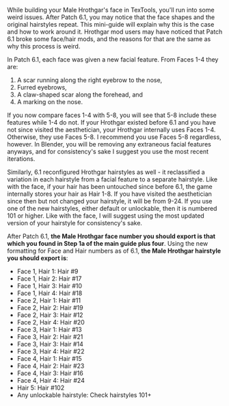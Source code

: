 While building your Male Hrothgar's face in TexTools, you'll run into some weird issues. After Patch 6.1, you may notice that the face shapes and the original hairstyles repeat. This mini-guide will explain why this is the case and how to work around it. Hrothgar mod users may have noticed that Patch 6.1 broke some face/hair mods, and the reasons for that are the same as why this process is weird.

In Patch 6.1, each face was given a new facial feature. From Faces 1-4 they are:
1. A scar running along the right eyebrow to the nose,
2. Furred eyebrows,
3. A claw-shaped scar along the forehead, and
4. A marking on the nose.

If you now compare faces 1-4 with 5-8, you will see that 5-8 include these features while 1-4 do not. If your Hrothgar existed before 6.1 and you have not since visited the aesthetician, your Hrothgar internally uses Faces 1-4. Otherwise, they use Faces 5-8. I recommend you use Faces 5-8 regardless, however. In Blender, you will be removing any extraneous facial features anyways, and for consistency's sake I suggest you use the most recent iterations. 

Similarly, 6.1 reconfigured Hrothgar hairstyles as well - it reclassified a variation in each hairstyle from a facial feature to a separate hairstyle. Like with the face, if your hair has been untouched since before 6.1, the game internally stores your hair as Hair 1-8. If you have visited the aesthetician since then but not changed your hairstyle, it will be from 9-24. If you use one of the new hairstyles, either default or unlockable, then it is numbered 101 or higher. Like with the face, I will suggest using the most updated version of your hairstyle for consistency's sake.

After Patch 6.1, **the Male Hrothgar face number you should export is that which you found in Step 1a of the main guide plus four**. Using the new formatting for Face and Hair numbers as of 6.1, **the Male Hrothgar hairstyle you should export is**:
- Face 1, Hair 1: Hair #9
- Face 1, Hair 2: Hair #17
- Face 1, Hair 3: Hair #10
- Face 1, Hair 4: Hair #18
- Face 2, Hair 1: Hair #11
- Face 2, Hair 2: Hair #19
- Face 2, Hair 3: Hair #12
- Face 2, Hair 4: Hair #20
- Face 3, Hair 1: Hair #13
- Face 3, Hair 2: Hair #21
- Face 3, Hair 3: Hair #14
- Face 3, Hair 4: Hair #22
- Face 4, Hair 1: Hair #15
- Face 4, Hair 2: Hair #23
- Face 4, Hair 3: Hair #16
- Face 4, Hair 4: Hair #24
- Hair 5: Hair #102
- Any unlockable hairstyle: Check hairstyles 101+